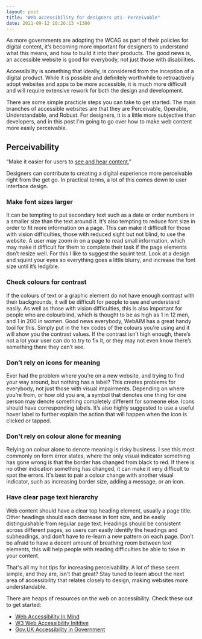 ```yaml
---
layout: post
title: "Web accessibility for designers pt1- Perceivable"
date: 2021-09-12 10:26:13 +1300
---
```


As more governments are adopting the WCAG as part of their policies for digital content, it’s becoming more important for designers to understand what this means, and how to build it into their products. The good news is, an accessible website is good for everybody, not just those with disabilities.

Accessibility is something that ideally, is considered from the inception of a digital product. While it is possible and definitely worthwhile to retroactively adopt websites and apps to be more accessible, it is much more difficult and will require extensive rework for both the design and development.

There are some simple practicle steps you can take to get started. The main branches of accessible websites are that they are Perceivable, Operable, Understandable, and Robust. For designers, it is a little more subjective than developers, and in this post I'm going to go over how to make web content more easily perceivable.

## Perceivability

“Make it easier for users to [see and hear content.](https://www.w3.org/WAI/standards-guidelines/wcag/glance/)”  

Designers can contribute to creating a digital experience more perceivable right from the get go. In practical terms, a lot of this comes down to user interface design. 

### Make font sizes larger

It can be tempting to put secondary text such as a date or order numbers in a smaller size than the text around it. It’s also tempting to reduce font size in order to fit more information on a page. This can make it difficult for those with vision difficulties, those with reduced sight but not blind, to use the website. A user may zoom in on a page to read small information, which may make it difficult for them to complete their task if the page elements don’t resize well. For this I like to suggest the squint test. Look at a design and squint your eyes so everything goes a little blurry, and increase the font size until it’s ledgible.

### Check colours for contrast 

If the colours of text or a graphic element do not have enough contrast with their backgrounds, it will be difficult for people to see and understand easily. As well as those with vision difficulties, this is also important for people who are colourblind, which is thought to be as high as 1 in 12 men, and 1 in 200 in women. Good news everybody, WebAIM has a great handy tool for this. Simply put in the hex codes of the colours you’re using and it will show you the contrast values. If the contrast isn’t high enough, there’s not a lot your user can do to try to fix it, or they may not even know there’s something there they can’t see. 

### Don’t rely on icons for meaning

Ever had the problem where you’re on a new website, and trying to find your way around, but nothing has a label? This creates problems for everybody, not just those with visual impairments. Depending on where you’re from, or how old you are, a symbol that denotes one thing for one person may denote something completely different for someone else. Icons should have corresponding labels. It’s also highly suggested to use a useful hover label to further explain the action that will happen when the icon is clicked or tapped. 

### Don't rely on colour alone for meaning

Relying on colour alone to denote meaning is risky business. I see this most commonly on form error states, where the only visual indicator something has gone wrong is that the border has changed from black to red. If there is no other indication something has changed, it can make it very difficult to spot the errors. It's best to pair a colour change with another visual indicator, such as increasing border size, adding a message, or an icon. 

### Have clear page text hierarchy 

Web content should have a clear top heading element, usually a page title. Other headings should each decrease in font size, and be easily distinguishable from regular page text. Headings should be consistent across different pages, so users can easily identify the headings and subheadings, and don’t have to re-learn a new pattern on each page. Don’t be afraid to have a decent amount of breathing room between text elements, this will help people with reading difficulties be able to take in your content. 

That's all my hot tips for increasing perceivability. A lot of these seem simple, and they are, isn't that great? Stay tuned to learn about the next area of accessibility that relates closely to design, making websites more understandable.

There are heaps of resources on the web on accessibility. Check these out to get started:

- [Web Accessibility In Mind](https://webaim.org/)
- [W3 Web Accessibility Inititive](https://www.w3.org/WAI/)
- [Gov.UK Accessibility in Government](https://accessibility.blog.gov.uk/)
